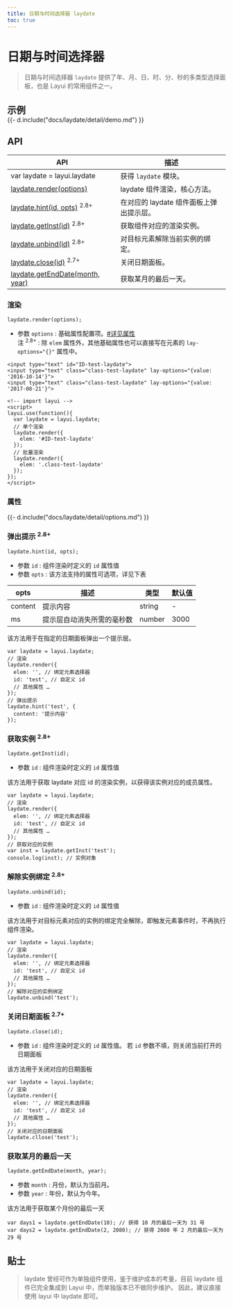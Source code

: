 ```yaml
---
title: 日期与时间选择器 laydate
toc: true
---
```

 
# 日期与时间选择器

> 日期与时间选择器 `laydate` 提供了年、月、日、时、分、秒的多类型选择面板，也是 Layui 的常用组件之一。

<h2 id="examples" lay-toc="{hot: true, anchor: null}" style="margin-bottom: 0;">示例</h2>

<style>
.ws-demo-laydate .layui-form-label{width: 100px;}
.ws-demo-laydate .layui-form-item{margin-bottom: 0;}
.ws-demo-laydate .layui-form-item .layui-inline{margin-bottom: 11px;}
.ws-demo-laydate .layui-input-block{margin-left: 130px;}
.ws-demo-static .layui-inline{margin: 0 16px 16px 0;}
@media screen and (max-width: 450px){
  .layui-form-item .layui-input-inline{margin-left: 130px;}
}
</style>

<div class="ws-demo-laydate">
{{- d.include("docs/laydate/detail/demo.md") }}
</div>

<p></p>

<h2 id="api" lay-toc="{hot: true, bold: true}">API</h2>

| API | 描述 |
| --- | --- |
| var laydate = layui.laydate | 获得 `laydate` 模块。 |
| [laydate.render(options)](#render) | laydate 组件渲染，核心方法。 |
| [laydate.hint(id, opts)](#hint) <sup>2.8+</sup> | 在对应的 laydate 组件面板上弹出提示层。 |
| [laydate.getInst(id)](#getInst) <sup>2.8+</sup> | 获取组件对应的渲染实例。 |
| [laydate.unbind(id)](#close) <sup>2.8+</sup> | 对目标元素解除当前实例的绑定。 |
| [laydate.close(id)](#close) <sup>2.7+</sup> | 关闭日期面板。 |
| [laydate.getEndDate(month, year)](#getEndDate) | 获取某月的最后一天。 |

<h3 id="render" lay-toc="{level: 2}">渲染</h3>

`laydate.render(options);`

- 参数 `options` : 基础属性配置项。[#详见属性](#options)
  <br>注 <sup>2.8+</sup> : 除 `elem` 属性外，其他基础属性也可以直接写在元素的 `lay-options="{}"` 属性中。

```
<input type="text" id="ID-test-laydate">
<input type="text" class="class-test-laydate" lay-options="{value: '2016-10-14'}">
<input type="text" class="class-test-laydate" lay-options="{value: '2017-08-21'}">
 
<!-- import layui --> 
<script>
layui.use(function(){
  var laydate = layui.laydate;
  // 单个渲染
  laydate.render({
    elem: '#ID-test-laydate'
  });
  // 批量渲染
  laydate.render({
    elem: '.class-test-laydate'
  });
});
</script>
```

<h3 id="options" lay-toc="{level: 2, hot: true}">属性</h3>

<div>
{{- d.include("docs/laydate/detail/options.md") }}
</div>

<h3 id="hint" lay-pid="api" class="ws-anchor ws-bold">弹出提示 <sup>2.8+</sup></h3>

`laydate.hint(id, opts);`

- 参数 `id` : 组件渲染时定义的 `id` 属性值
- 参数 `opts` : 该方法支持的属性可选项，详见下表

| opts | 描述 | 类型 | 默认值 |
| --- | --- | --- | --- |
| content | 提示内容 | string | - |
| ms | 提示层自动消失所需的毫秒数 | number | 3000 |

该方法用于在指定的日期面板弹出一个提示层。

```
var laydate = layui.laydate;
// 渲染
laydate.render({
  elem: '', // 绑定元素选择器
  id: 'test', // 自定义 id 
  // 其他属性 …
});
// 弹出提示
laydate.hint('test', {
  content: '提示内容'
});
```

<h3 id="getInst" lay-pid="api" class="ws-anchor ws-bold">获取实例  <sup>2.8+</sup></h3>

`laydate.getInst(id);`

- 参数 `id` : 组件渲染时定义的 `id` 属性值

该方法用于获取 laydate 对应 id 的渲染实例，以获得该实例对应的成员属性。

```
var laydate = layui.laydate;
// 渲染
laydate.render({
  elem: '', // 绑定元素选择器
  id: 'test', // 自定义 id 
  // 其他属性 …
});
// 获取对应的实例
var inst = laydate.getInst('test');
console.log(inst); // 实例对象
```


<h3 id="unbind" lay-pid="api" class="ws-anchor ws-bold">解除实例绑定 <sup>2.8+</sup></h3>

`laydate.unbind(id);`

- 参数 `id` : 组件渲染时定义的 `id` 属性值

该方法用于对目标元素对应的实例的绑定完全解除，即触发元素事件时，不再执行组件渲染。

```
var laydate = layui.laydate;
// 渲染
laydate.render({
  elem: '', // 绑定元素选择器
  id: 'test', // 自定义 id 
  // 其他属性 …
});
// 解除对应的实例绑定
laydate.unbind('test');
```


<h3 id="close" lay-pid="api" class="ws-anchor ws-bold">关闭日期面板 <sup>2.7+</sup></h3>

`laydate.close(id);`

- 参数 `id` : 组件渲染时定义的 `id` 属性值。 若 `id` 参数不填，则关闭当前打开的日期面板

该方法用于关闭对应的日期面板

```
var laydate = layui.laydate;
// 渲染
laydate.render({
  elem: '', // 绑定元素选择器
  id: 'test', // 自定义 id 
  // 其他属性 …
});
// 关闭对应的日期面板
laydate.cllose('test');
```

<h3 id="getEndDate" lay-pid="api" class="ws-anchor ws-bold">获取某月的最后一天</h3>

`laydate.getEndDate(month, year);`

- 参数 `month` : 月份，默认为当前月。
- 参数 `year` : 年份，默认为今年。

该方法用于获取某个月份的最后一天

```
var days1 = laydate.getEndDate(10); // 获得 10 月的最后一天为 31 号
var days2 = laydate.getEndDate(2, 2080); // 获得 2080 年 2 月的最后一天为 29 号
```

## 贴士

> laydate 曾经可作为单独组件使用，鉴于维护成本的考量，目前 laydate 组件已完全集成到 Layui 中，而单独版本已不做同步维护。
因此，建议直接使用 layui 中 laydate 即可。


